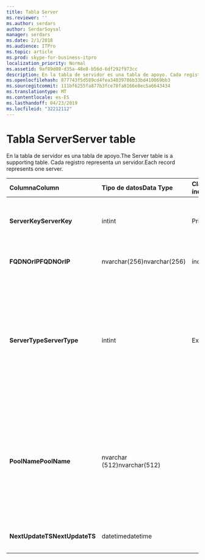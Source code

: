 ```yaml
---
title: Tabla Server
ms.reviewer: ''
ms.author: serdars
author: SerdarSoysal
manager: serdars
ms.date: 2/1/2018
ms.audience: ITPro
ms.topic: article
ms.prod: skype-for-business-itpro
localization_priority: Normal
ms.assetid: 9af89d08-d35a-48e8-b56d-6df292f973cc
description: En la tabla de servidor es una tabla de apoyo. Cada registro representa un servidor.
ms.openlocfilehash: 877743f5d589cd4fea34039786b33bd410069bb3
ms.sourcegitcommit: 111bf6255fa877b3fce70fa8166e8ec5a6643434
ms.translationtype: MT
ms.contentlocale: es-ES
ms.lasthandoff: 04/23/2019
ms.locfileid: "32212112"
---
```

# <a name="server-table"></a><span data-ttu-id="097eb-104">Tabla Server</span><span class="sxs-lookup"><span data-stu-id="097eb-104">Server table</span></span>
 
<span data-ttu-id="097eb-105">En la tabla de servidor es una tabla de apoyo.</span><span class="sxs-lookup"><span data-stu-id="097eb-105">The Server table is a supporting table.</span></span> <span data-ttu-id="097eb-106">Cada registro representa un servidor.</span><span class="sxs-lookup"><span data-stu-id="097eb-106">Each record represents one server.</span></span> 
  
|<span data-ttu-id="097eb-107">**Columna**</span><span class="sxs-lookup"><span data-stu-id="097eb-107">**Column**</span></span>|<span data-ttu-id="097eb-108">**Tipo de datos**</span><span class="sxs-lookup"><span data-stu-id="097eb-108">**Data Type**</span></span>|<span data-ttu-id="097eb-109">**Clave o índice**</span><span class="sxs-lookup"><span data-stu-id="097eb-109">**Key/Index**</span></span>|<span data-ttu-id="097eb-110">**Detalles**</span><span class="sxs-lookup"><span data-stu-id="097eb-110">**Details**</span></span>|
|:-----|:-----|:-----|:-----|
|<span data-ttu-id="097eb-111">**ServerKey**</span><span class="sxs-lookup"><span data-stu-id="097eb-111">**ServerKey**</span></span> <br/> |<span data-ttu-id="097eb-112">int</span><span class="sxs-lookup"><span data-stu-id="097eb-112">int</span></span>  <br/> |<span data-ttu-id="097eb-113">Primary</span><span class="sxs-lookup"><span data-stu-id="097eb-113">Primary</span></span>  <br/> |<span data-ttu-id="097eb-114">Número único que identifica el servidor.</span><span class="sxs-lookup"><span data-stu-id="097eb-114">Unique number identifying the server.</span></span>  <br/> |
|<span data-ttu-id="097eb-115">**FQDNOrIP**</span><span class="sxs-lookup"><span data-stu-id="097eb-115">**FQDNOrIP**</span></span> <br/> |<span data-ttu-id="097eb-116">nvarchar(256)</span><span class="sxs-lookup"><span data-stu-id="097eb-116">nvarchar(256)</span></span>  <br/> |<span data-ttu-id="097eb-117">índice</span><span class="sxs-lookup"><span data-stu-id="097eb-117">index</span></span>  <br/> |<span data-ttu-id="097eb-118">Cadena de dirección MAC.</span><span class="sxs-lookup"><span data-stu-id="097eb-118">MAC address string.</span></span>  <br/> |
|<span data-ttu-id="097eb-119">**ServerType**</span><span class="sxs-lookup"><span data-stu-id="097eb-119">**ServerType**</span></span> <br/> |<span data-ttu-id="097eb-120">int</span><span class="sxs-lookup"><span data-stu-id="097eb-120">int</span></span>  <br/> |<span data-ttu-id="097eb-121">Externa</span><span class="sxs-lookup"><span data-stu-id="097eb-121">Foreign</span></span>  <br/> |<span data-ttu-id="097eb-122">1: servidor de mediación</span><span class="sxs-lookup"><span data-stu-id="097eb-122">1: Mediation Server</span></span>  <br/> <span data-ttu-id="097eb-123">2: A / V conferencia Server16394: A V perimetral v32769: puerta de enlace</span><span class="sxs-lookup"><span data-stu-id="097eb-123">2: A/V Conferencing Server16394: A/V Edge service32769: Gateway</span></span>  <br/> |
|<span data-ttu-id="097eb-124">**PoolName**</span><span class="sxs-lookup"><span data-stu-id="097eb-124">**PoolName**</span></span> <br/> |<span data-ttu-id="097eb-125">nvarchar (512)</span><span class="sxs-lookup"><span data-stu-id="097eb-125">nvarchar(512)</span></span>  <br/> ||<span data-ttu-id="097eb-126">El servidor pertenece al grupo de servidores.</span><span class="sxs-lookup"><span data-stu-id="097eb-126">Pool the server belongs to.</span></span> <span data-ttu-id="097eb-127">Solo se aplica en lugar de A y servidor de conferencia A/v.</span><span class="sxs-lookup"><span data-stu-id="097eb-127">Only applicable for the A/V Conferencing Server.</span></span>  <br/> |
|<span data-ttu-id="097eb-128">**NextUpdateTS**</span><span class="sxs-lookup"><span data-stu-id="097eb-128">**NextUpdateTS**</span></span> <br/> |<span data-ttu-id="097eb-129">datetime</span><span class="sxs-lookup"><span data-stu-id="097eb-129">datetime</span></span>  <br/> ||<span data-ttu-id="097eb-130">Sólo para uso interno.</span><span class="sxs-lookup"><span data-stu-id="097eb-130">For internal use only.</span></span>  <br/> |
   

